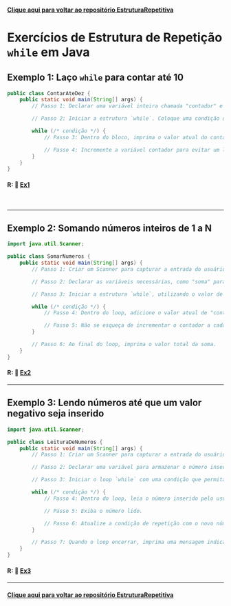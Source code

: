 #### [Clique aqui para voltar ao repositório EstruturaRepetitiva](https://github.com/gabrielmelim/JAVA/tree/EstruturaRepetitiva)

# Exercícios de Estrutura de Repetição `while` em Java

## Exemplo 1: Laço `while` para contar até 10

```java
public class ContarAteDez {
    public static void main(String[] args) {
        // Passo 1: Declarar uma variável inteira chamada "contador" e inicializá-la com o valor 1.

        // Passo 2: Iniciar a estrutura `while`. Coloque uma condição que mantenha o loop enquanto o contador for menor ou igual a 10.

        while (/* condição */) {
            // Passo 3: Dentro do bloco, imprima o valor atual do contador.

            // Passo 4: Incremente a variável contador para evitar um loop infinito.
        }
    }
}
```
#### R: 📁 [Ex1](https://github.com/gabrielmelim/JAVA/blob/EstruturaRepetitiva/Java/codigo/ExerciciosWhile/src/ContarAteDez.java)
<br>

---

## Exemplo 2: Somando números inteiros de 1 a N

```java
import java.util.Scanner;

public class SomarNumeros {
    public static void main(String[] args) {
        // Passo 1: Criar um Scanner para capturar a entrada do usuário, pedindo um número inteiro N.

        // Passo 2: Declarar as variáveis necessárias, como "soma" para armazenar o resultado, e "contador" para controlar o loop.

        // Passo 3: Iniciar a estrutura `while`, utilizando o valor de "contador" como base para a condição de repetição.

        while (/* condição */) {
            // Passo 4: Dentro do loop, adicione o valor atual de "contador" à variável "soma".

            // Passo 5: Não se esqueça de incrementar o contador a cada iteração.
        }

        // Passo 6: Ao final do loop, imprima o valor total da soma.
    }
}
```
#### R: 📁 [Ex2](https://github.com/gabrielmelim/JAVA/blob/EstruturaRepetitiva/Java/codigo/ExerciciosWhile/src/SomarNumeros.java)
---

## Exemplo 3: Lendo números até que um valor negativo seja inserido

```java
import java.util.Scanner;

public class LeituraDeNumeros {
    public static void main(String[] args) {
        // Passo 1: Criar um Scanner para capturar a entrada do usuário.

        // Passo 2: Declarar uma variável para armazenar o número inserido pelo usuário.

        // Passo 3: Iniciar o loop `while` com uma condição que permita que o loop continue até que um número negativo seja digitado.

        while (/* condição */) {
            // Passo 4: Dentro do loop, leia o número inserido pelo usuário.

            // Passo 5: Exiba o número lido.

            // Passo 6: Atualize a condição de repetição com o novo número inserido.
        }

        // Passo 7: Quando o loop encerrar, imprima uma mensagem indicando que o programa foi finalizado.
    }
}
```
#### R: 📁 [Ex3](https://github.com/gabrielmelim/JAVA/blob/EstruturaRepetitiva/Java/codigo/ExerciciosWhile/src/LeituraDeNumeros.java)

---

#### [Clique aqui para voltar ao repositório EstruturaRepetitiva](https://github.com/gabrielmelim/JAVA/tree/EstruturaRepetitiva)

